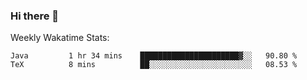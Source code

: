 ### Hi there 👋

<!--
**ericxiaseattle/ericxiaseattle** is a ✨ _special_ ✨ repository because its `README.md` (this file) appears on your GitHub profile.

Here are some ideas to get you started:

- 🔭 I’m currently working on ...
- 🌱 I’m currently learning ...
- 👯 I’m looking to collaborate on ...
- 🤔 I’m looking for help with ...
- 💬 Ask me about ...
- 📫 How to reach me: ...
- 😄 Pronouns: ...
- ⚡ Fun fact: ...
-->

Weekly Wakatime Stats:
<!--START_SECTION:waka-->
```text
Java         1 hr 34 mins    ██████████████████████▓░░   90.80 % 
TeX          8 mins          ██░░░░░░░░░░░░░░░░░░░░░░░   08.53 % 
```
<!--END_SECTION:waka-->
